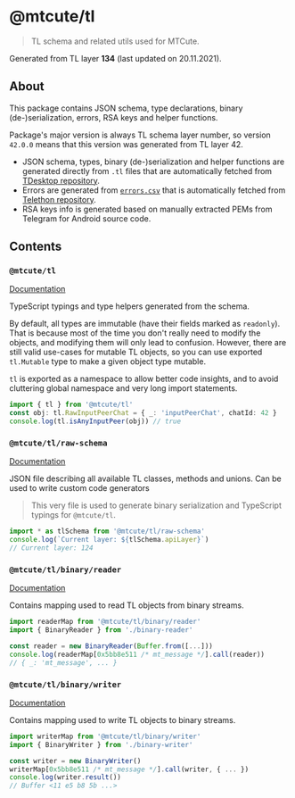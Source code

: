 # @mtcute/tl

> TL schema and related utils used for MTCute.

Generated from TL layer **134** (last updated on 20.11.2021).

## About

This package contains JSON schema, type declarations, binary (de-)serialization, errors, RSA keys and helper functions.

Package's major version is always TL schema layer number,
so version `42.0.0` means that this version was generated from TL layer 42.

- JSON schema, types, binary (de-)serialization and helper functions are generated directly from `.tl` files that are
  automatically fetched from [TDesktop repository](https://github.com/telegramdesktop/tdesktop/).
- Errors are generated
  from [`errors.csv`](https://github.com/LonamiWebs/Telethon/blob/master/telethon_generator/data/errors.csv)
  that is automatically fetched from [Telethon repository](https://github.com/LonamiWebs/Telethon).
- RSA keys info is generated based on manually extracted PEMs from Telegram for Android source code.

## Contents

### `@mtcute/tl`

[Documentation](./modules/index.html)

TypeScript typings and type helpers generated from the schema.

By default, all types are immutable (have their fields marked as `readonly`). That is because most of the time you don't
really need to modify the objects, and modifying them will only lead to confusion. However, there are still valid
use-cases for mutable TL objects, so you can use exported
`tl.Mutable` type to make a given object type mutable.

`tl` is exported as a namespace to allow better code insights, and to avoid cluttering global namespace and very long
import statements.

```typescript
import { tl } from '@mtcute/tl'
const obj: tl.RawInputPeerChat = { _: 'inputPeerChat', chatId: 42 }
console.log(tl.isAnyInputPeer(obj)) // true
```

### `@mtcute/tl/raw-schema`

[Documentation](./modules/raw_schema.html)

JSON file describing all available TL classes, methods and unions. Can be used to write custom code generators
> This very file is used to generate binary serialization and TypeScript typings for `@mtcute/tl`.

```typescript
import * as tlSchema from '@mtcute/tl/raw-schema'
console.log(`Current layer: ${tlSchema.apiLayer}`)
// Current layer: 124
```

### `@mtcute/tl/binary/reader`

[Documentation](./modules/binary_reader.html)

Contains mapping used to read TL objects from binary streams.

```typescript
import readerMap from '@mtcute/tl/binary/reader'
import { BinaryReader } from './binary-reader'

const reader = new BinaryReader(Buffer.from([...]))
console.log(readerMap[0x5bb8e511 /* mt_message */].call(reader))
// { _: 'mt_message', ... }
```

### `@mtcute/tl/binary/writer`

[Documentation](./modules/binary_writer.html)

Contains mapping used to write TL objects to binary streams.

```typescript
import writerMap from '@mtcute/tl/binary/writer'
import { BinaryWriter } from './binary-writer'

const writer = new BinaryWriter()
writerMap[0x5bb8e511 /* mt_message */].call(writer, { ... })
console.log(writer.result())
// Buffer <11 e5 b8 5b ...>
```
